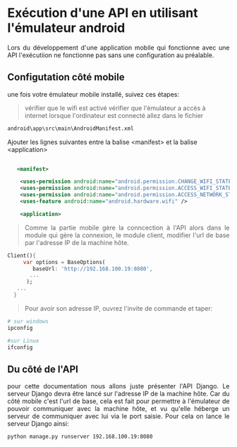 # Exécution d'une API en utilisant l'émulateur android

<div style="text-align: justify"> Lors du développement d'une application mobile qui fonctionne avec une API l'exécutiion ne fonctionne pas sans une configuration au préalable. </div>


## Configutation côté mobile

une fois votre émulateur mobile installé, suivez ces étapes:

> vérifier que le wifi est activé
> vérifier que l'émulateur a accès à internet lorsque l'ordinateur est connecté
> allez dans le fichier 
 
```bash 
android\app\src\main\AndroidManifest.xml
```

Ajouter les lignes suivantes entre la balise \<manifest> et la balise \<application>

```xml
   
   <manifest>

    <uses-permission android:name="android.permission.CHANGE_WIFI_STATE"/>
    <uses-permission android:name="android.permission.ACCESS_WIFI_STATE"/>
    <uses-permission android:name="android.permission.ACCESS_NETWORK_STATE" />
    <uses-feature android:name="android.hardware.wifi" />

    <application>
```
> <div style="text-align: justify">Comme la partie mobile gère la conncection à l'API alors dans le module qui gère la connexion, le module client, modifier l'url de base par l'adresse IP de la machine hôte. </div>

```dart
Client(){
     var options = BaseOptions(
        baseUrl: 'http://192.168.100.19:8080',
       ...
      );
   ...
  }
```

> Pour avoir son adresse IP, ouvrez l'invite de commande et taper:

```bash
# sur windows
ipconfig

#sur Linux
ifconfig
```

## Du côté de l'API

<div style="text-align: justify">pour cette documentation nous allons juste présenter l'API Django. Le serveur Django devra être lancé sur l'adresse IP de la machine hôte. Car du côté mobile c'est l'url de base, cela est fait pour permettre à l'émulateur de pouvoir communiquer avec la machine hôte, et vu qu'elle héberge un serveur de communiquer avec lui via le port saisie. Pour cela on lance le serveur Django ainsi:</div>

```shell
python manage.py runserver 192.168.100.19:8080

```
